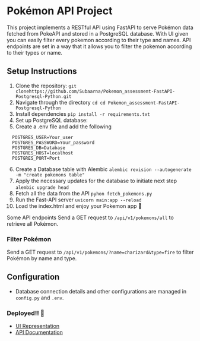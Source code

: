 # Pokémon API Project

This project implements a RESTful API using FastAPI to serve Pokémon data fetched from PokeAPI and stored in a PostgreSQL database.
With UI given you can easily filter every pokemon according to their type and names. API endpoints are set in a way that it allows you to filter the pokemon according to their types or name.
## Setup Instructions

1. Clone the repository:
```git clonehttps://github.com/Subaarna/Pokemon_assessment-FastAPI-Postgresql-Python.git ```
2. Navigate through the directory
``` cd cd Pokemon_assessment-FastAPI-Postgresql-Python ```
3. Install dependencies
``` pip install -r requirements.txt ```
4. Set up PostgreSQL database:
5. Create a .env file and add the following
```plaintext
  POSTGRES_USER=Your_user
  POSTGRES_PASSWORD=Your_password
  POSTGRES_DB=Database
  POSTGRES_HOST=localhost
  POSTGRES_PORT=Port
  ```
6. Create a Database table with Alembic
``` alembic revision --autogenerate -m "create pokemons table" ```
7. Apply the necessary updates for the database to initiate next step
``` alembic upgrade head ```
8. Fetch all the data from the API
``` pyhon fetch_pokemons.py ```
9. Run the Fast-API server
``` uvicorn main:app --reload ```
10. Load the index.html and enjoy your Pokemon app 🤙

Some API endpoints
Send a GET request to `/api/v1/pokemons/all` to retrieve all Pokémon.

### Filter Pokémon

Send a GET request to `/api/v1/pokemons/?name=charizard&type=fire` to filter Pokémon by name and type.

## Configuration

- Database connection details and other configurations are managed in `config.py` and `.env`.
### Deployed!! 🚀
- [UI Representation](https://subarna00-pokemon.hf.space/index.html)
- [API Documentation](https://subarna00-pokemon.hf.space/docs)

